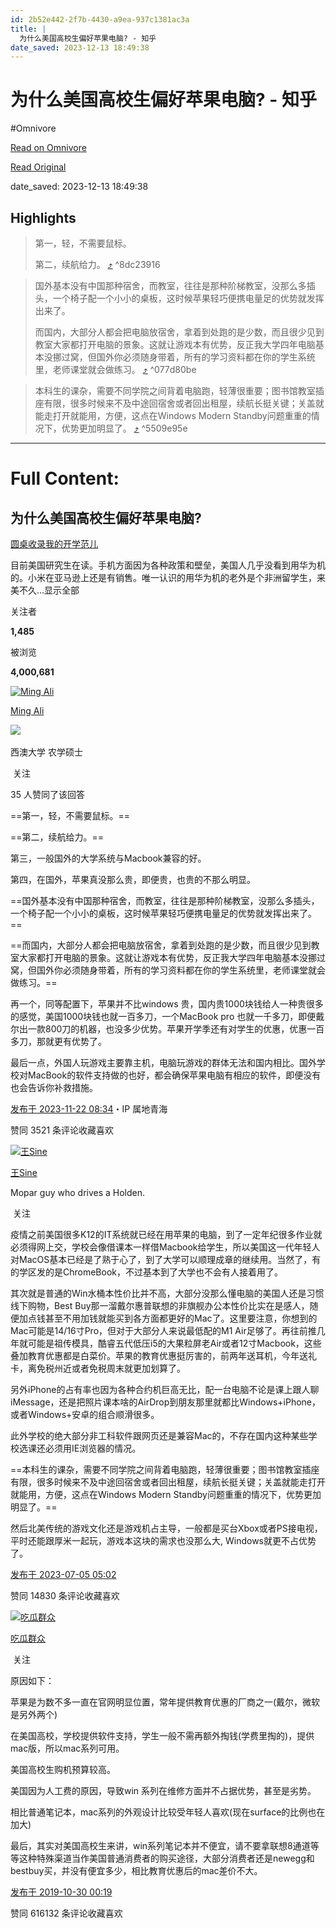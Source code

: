 ```yaml
---
id: 2b52e442-2f7b-4430-a9ea-937c1381ac3a
title: |
  为什么美国高校生偏好苹果电脑? - 知乎
date_saved: 2023-12-13 18:49:38
---
```


# 为什么美国高校生偏好苹果电脑? - 知乎
#Omnivore

[Read on Omnivore](https://omnivore.app/me/https-www-zhihu-com-question-348612536-answer-3298369440-18c6595ed6a)

[Read Original](https://www.zhihu.com/question/348612536/answer/3298369440)

date_saved: 2023-12-13 18:49:38


## Highlights

> 第一，轻，不需要鼠标。
> 
> 第二，续航给力。 [⤴️](https://omnivore.app/me/https-www-zhihu-com-question-348612536-answer-3298369440-18c6595ed6a#8dc23916-356e-4c57-8952-0ea802198a61)  ^8dc23916

> 国外基本没有中国那种宿舍，而教室，往往是那种阶梯教室，没那么多插头，一个椅子配一个小小的桌板，这时候苹果轻巧便携电量足的优势就发挥出来了。
> 
> 而国内，大部分人都会把电脑放宿舍，拿着到处跑的是少数，而且很少见到教室大家都打开电脑的景象。这就让游戏本有优势，反正我大学四年电脑基本没挪过窝，但国外你必须随身带着，所有的学习资料都在你的学生系统里，老师课堂就会做练习。 [⤴️](https://omnivore.app/me/https-www-zhihu-com-question-348612536-answer-3298369440-18c6595ed6a#077d80be-74f7-4aa5-98dc-7ce0aae54c10)  ^077d80be

> 本科生的课杂，需要不同学院之间背着电脑跑，轻薄很重要；图书馆教室插座有限，很多时候来不及中途回宿舍或者回出租屋，续航长挺关键；关盖就能走打开就能用，方便，这点在Windows Modern Standby问题重重的情况下，优势更加明显了。 [⤴️](https://omnivore.app/me/https-www-zhihu-com-question-348612536-answer-3298369440-18c6595ed6a#5509e95e-cbea-4038-b620-94e045bdf466)  ^5509e95e


--- 

# Full Content: 

## 为什么美国高校生偏好苹果电脑?

[圆桌收录我的开学范儿](https://www.zhihu.com/roundtable/mycollegestyle)

目前美国研究生在读。手机方面因为各种政策和壁垒，美国人几乎没看到用华为机的。小米在亚马逊上还是有销售。唯一认识的用华为机的老外是个非洲留学生，来美不久…显示全部 ​

关注者

**1,485**

被浏览

**4,000,681**

[![Ming Ali](https://proxy-prod.omnivore-image-cache.app/0x0,sGxopIRulX8r9imZY22D4nnYkMS4bzQWqjdS6J3NQ7vg/https://picx.zhimg.com/v2-e0d3d011ba4cb9944ed085b34df5e2e6_l.jpg?source=2c26e567)](https://www.zhihu.com/people/ming-ali)

[Ming Ali](https://www.zhihu.com/people/ming-ali)

[​](https://www.zhihu.com/question/48510028)​![](https://proxy-prod.omnivore-image-cache.app/0x0,sRpP1H2oa_TfsDLpATwsIt6ipVLRN7HlUZGTch2Ee4JQ/https://picx.zhimg.com/v2-4812630bc27d642f7cafcd6cdeca3d7a.jpg?source=88ceefae)

西澳大学 农学硕士

​ 关注

35 人赞同了该回答

==第一，轻，不需要鼠标。==

==第二，续航给力。==

第三，一般国外的大学系统与Macbook兼容的好。

第四，在国外，苹果真没那么贵，即便贵，也贵的不那么明显。

==国外基本没有中国那种宿舍，而教室，往往是那种阶梯教室，没那么多插头，一个椅子配一个小小的桌板，这时候苹果轻巧便携电量足的优势就发挥出来了。==

==而国内，大部分人都会把电脑放宿舍，拿着到处跑的是少数，而且很少见到教室大家都打开电脑的景象。这就让游戏本有优势，反正我大学四年电脑基本没挪过窝，但国外你必须随身带着，所有的学习资料都在你的学生系统里，老师课堂就会做练习。==

再一个，同等配置下，苹果并不比windows 贵，国内贵1000块钱给人一种贵很多的感觉，美国1000块钱也就一百多刀，一个MacBook pro 也就一千多刀，即便戴尔出一款800刀的机器，也没多少优势。苹果开学季还有对学生的优惠，优惠一百多刀，那就更有优势了。

最后一点，外国人玩游戏主要靠主机，电脑玩游戏的群体无法和国内相比。国外学校对MacBook的软件支持做的也好，都会确保苹果电脑有相应的软件，即便没有也会告诉你补救措施。

[发布于 2023-11-22 08:34](https://www.zhihu.com/question/348612536/answer/3298369440)・IP 属地青海

​赞同 35​​21 条评论​收藏​喜欢

[![王Sine](https://proxy-prod.omnivore-image-cache.app/0x0,sSPPu4KYeZmzj8_5C6bOECVGr7lDvwUeXFN8ng_7rJbw/https://picx.zhimg.com/v2-b76444200c6891a411b8e34bba2ee498_l.jpg?source=1def8aca)](https://www.zhihu.com/people/wang-sine-29)

[王Sine](https://www.zhihu.com/people/wang-sine-29)

Mopar guy who drives a Holden.

​ 关注

疫情之前美国很多K12的IT系统就已经在用苹果的电脑，到了一定年纪很多作业就必须得网上交，学校会像借课本一样借Macbook给学生，所以美国这一代年轻人对MacOS基本已经是了熟于心了，到了大学可以顺理成章的继续用。当然了，有的学区发的是ChromeBook，不过基本到了大学也不会有人接着用了。

其次就是普通的Win水桶本性价比并不高，大部分没那么懂电脑的美国人还是习惯线下购物，Best Buy那一溜戴尔惠普联想的非旗舰办公本性价比实在是感人，随便加点钱甚至不用加钱就能买到各方面都更好的Mac了。这里要注意，你想到的Mac可能是14/16寸Pro，但对于大部分人来说最低配的M1 Air足够了。再往前推几年就可能是祖传模具，酷睿五代低压i5的大果粒屏老Air或者12寸Macbook，这些叠加教育优惠都是白菜价。苹果的教育优惠挺厉害的，前两年送耳机，今年送礼卡，离免税州近或者免税周末就更加划算了。

另外iPhone的占有率也因为各种合约机巨高无比，配一台电脑不论是课上跟人聊iMessage，还是把照片课本啥的AirDrop到朋友那里就都比Windows+iPhone，或者Windows+安卓的组合顺滑很多。

此外学校的绝大部分非工科软件跟网页还是兼容Mac的，不存在国内这种某些学校选课还必须用IE浏览器的情况。

==本科生的课杂，需要不同学院之间背着电脑跑，轻薄很重要；图书馆教室插座有限，很多时候来不及中途回宿舍或者回出租屋，续航长挺关键；关盖就能走打开就能用，方便，这点在Windows Modern Standby问题重重的情况下，优势更加明显了。==

然后北美传统的游戏文化还是游戏机占主导，一般都是买台Xbox或者PS接电视，平时还能跟厚米一起玩，游戏本这块的需求也没那么大, Windows就更不占优势了。

[发布于 2023-07-05 05:02](https://www.zhihu.com/question/348612536/answer/3104566878)

​赞同 148​​30 条评论​收藏​喜欢

[![吃瓜群众](https://proxy-prod.omnivore-image-cache.app/0x0,sYPOst_vEAudSx_wTU8sqAW1P6hYvsnvtGO6ogPfY6n0/https://picx.zhimg.com/v2-abed1a8c04700ba7d72b45195223e0ff_l.jpg?source=1def8aca)](https://www.zhihu.com/people/chi-gua-qun-zhong-59-37)

[吃瓜群众](https://www.zhihu.com/people/chi-gua-qun-zhong-59-37)

​ 关注

原因如下：

苹果是为数不多一直在官网明显位置，常年提供教育优惠的厂商之一(戴尔，微软是另外两个)

在美国高校，学校提供软件支持，学生一般不需再额外掏钱(学费里掏的)，提供mac版，所以mac系列可用。

美国高校生购机预算较高。

美国因为人工费的原因，导致win 系列在维修方面并不占据优势，甚至是劣势。

相比普通笔记本，mac系列的外观设计比较受年轻人喜欢(现在surface的比例也在加大)

最后，其实对美国高校生来讲，win系列笔记本并不便宜，请不要拿联想8通道等等这种特殊渠道当作美国普通消费者的购买途径，大部分消费者还是newegg和bestbuy买，并没有便宜多少，相比教育优惠后的mac差价不大。

[发布于 2019-10-30 00:19](https://www.zhihu.com/question/348612536/answer/874839148)

​赞同 616​​132 条评论​收藏​喜欢
